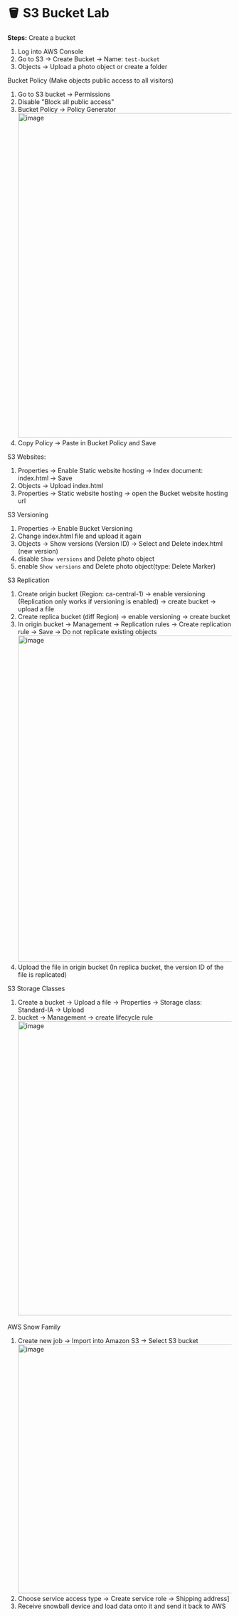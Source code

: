 # 🪣 S3 Bucket Lab

**Steps:**
Create a bucket
1. Log into AWS Console
2. Go to S3 → Create Bucket -> Name: `test-bucket`
3. Objects -> Upload a photo object or create a folder

Bucket Policy (Make objects public access to all visitors)
1. Go to S3 bucket -> Permissions 
2. Disable "Block all public access"
3. Bucket Policy -> Policy Generator
   <img width="1370" height="729" alt="image" src="https://github.com/user-attachments/assets/e1409781-b1e1-4f05-92ce-01ef4d8fa649" />
4. Copy Policy -> Paste in Bucket Policy and Save

S3 Websites:
1. Properties -> Enable Static website hosting -> Index document: index.html -> Save
2. Objects -> Upload index.html
3. Properties -> Static website hosting -> open the Bucket website hosting url

S3 Versioning
1. Properties -> Enable Bucket Versioning
2. Change index.html file and upload it again
3. Objects -> Show versions (Version ID) -> Select and Delete index.html (new version)
4. disable `Show versions` and Delete photo object
5. enable `Show versions` and Delete photo object(type: Delete Marker)

S3 Replication
1. Create origin bucket (Region: ca-central-1) -> enable versioning (Replication only works if versioning is enabled) -> create bucket -> upload a file
2. Create replica bucket (diff Region) -> enable versioning -> create bucket
3. In origin bucket -> Management -> Replication rules -> Create replication rule -> Save -> Do not replicate existing objects
   <img width="1530" height="733" alt="image" src="https://github.com/user-attachments/assets/cf245c0e-e9f2-432d-b8ed-14d180a7dbf0" />
4. Upload the file in origin bucket (In replica bucket, the version ID of the file is replicated)

S3 Storage Classes
1. Create a bucket -> Upload a file -> Properties -> Storage class: Standard-IA -> Upload
2. bucket -> Management -> create lifecycle rule
   <img width="1512" height="661" alt="image" src="https://github.com/user-attachments/assets/a3553fd9-1e44-4bc4-a55f-9b68fe59b3cc" />

AWS Snow Family
1. Create new job -> Import into Amazon S3 -> Select S3 bucket 
   <img width="1287" height="559" alt="image" src="https://github.com/user-attachments/assets/fe1379c8-4c88-4605-b8e3-9e59fce13300" />
2. Choose service access type -> Create service role -> Shipping address]
3. Receive snowball device and load data onto it and send it back to AWS

